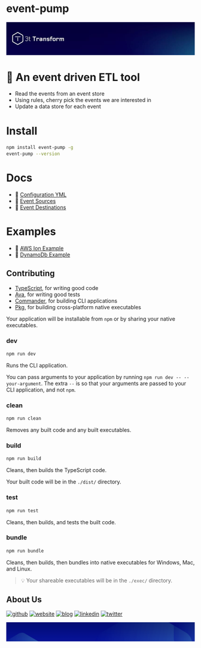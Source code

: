 # event-pump

![Header logo](transform-header.jpg)

# 🎫 An event driven ETL tool

- Read the events from an event store
- Using rules, cherry pick the events we are interested in
- Update a data store for each event

# Install
```sh
npm install event-pump -g
event-pump --version
```

# Docs

- 🎉 [Configuration YML](docs/config.md)
- 🎉 [Event Sources](docs/sources.md)
- 🎉 [Event Destinations](docs/destinations.md)

# Examples

- 🎁 [AWS Ion Example](docs/example-awsion.md)
- 🎁 [DynamoDb Example](docs/example-dynamodb.md)

## Contributing

- [TypeScript](https://www.typescriptlang.org/), for writing good code
- [Ava](https://www.npmjs.com/package/ava), for writing good tests
- [Commander](https://www.npmjs.com/package/commander), for building CLI applications
- [Pkg](https://www.npmjs.com/package/pkg), for building cross-platform native executables

Your application will be installable from `npm` or by sharing your native executables.

### **dev**
```sh
npm run dev
```
Runs the CLI application.

You can pass arguments to your application by running `npm run dev -- --your-argument`. The extra `--` is so that your arguments are passed to your CLI application, and not `npm`.

### **clean**

```sh
npm run clean
```

Removes any built code and any built executables.

### **build**
```sh
npm run build
```
Cleans, then builds the TypeScript code.

Your built code will be in the `./dist/` directory.

### **test**

```sh
npm run test
```

Cleans, then builds, and tests the built code.

### **bundle**
```sh
npm run bundle
```
Cleans, then builds, then bundles into native executables for Windows, Mac, and Linux.

> 💡 Your shareable executables will be in the `./exec/` directory.


## About Us

[![github](https://img.shields.io/badge/%20-3T%20Transform-black?style=for-the-badge&logo=github)](https://github.com/3TTransform)
[![website](https://img.shields.io/badge/%20-3T%20Transform-orange?style=for-the-badge)](https://www.3t-transform.com)
[![blog](https://img.shields.io/badge/%20-Dev%20blog-lightgrey?style=for-the-badge&logo=dev.to
)](https://blog.3tplatform.com)
[![linkedin](https://img.shields.io/badge/linkedin-0A66C2?style=for-the-badge&logo=linkedin&logoColor=white)](https://www.linkedin.com/company/3t-transform/mycompany/)
[![twitter](https://img.shields.io/badge/twitter-1DA1F2?style=for-the-badge&logo=twitter&logoColor=white)](https://twitter.com/3t_transform?lang=en)

![Footer logo](transform-footer.png)